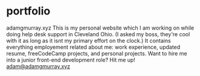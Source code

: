 # portfolio
adamgmurray.xyz
This is my personal website which I am working on while doing help desk support in Cleveland Ohio. 
(I asked my boss, they're cool with it as long as it isnt my primary effort on the clock.)
It contains everything employement related about me: work experience, updated resume, freeCodeCamp projects, and personal projects. 
Want to hire me into a junior front-end development role? Hit me up! adam@adamgmurray.xyz
